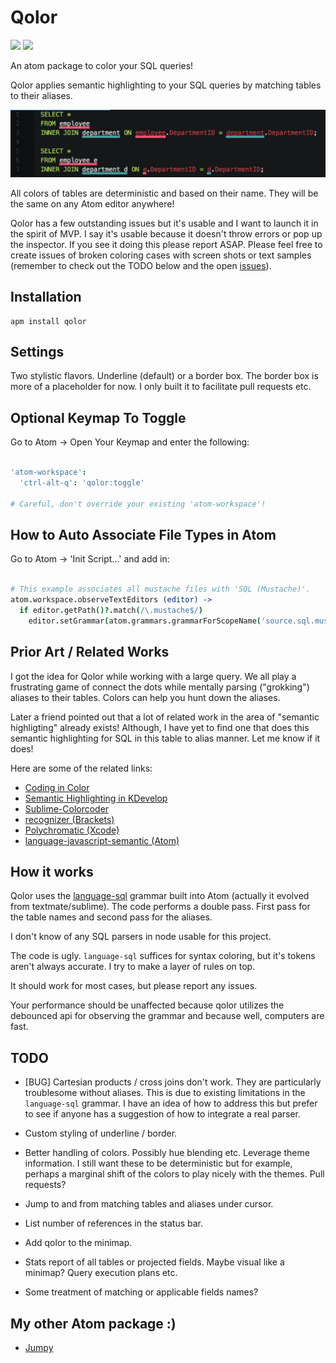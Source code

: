 # Qolor

![](https://img.shields.io/apm/dm/qolor.svg)
![](https://img.shields.io/apm/v/qolor.svg)

An atom package to color your SQL queries!

Qolor applies semantic highlighting to your SQL queries by matching tables to
their aliases.

![Qolor in action!](https://raw.githubusercontent.com/DavidLGoldberg/qolor/master/_images/qolor.png "Qolor - Semantic highlighting for SQL")

All colors of tables are deterministic and based on their name.
They will be the same on any Atom editor anywhere!

Qolor has a few outstanding issues but it's usable and I want to launch it in
the spirit of MVP.
I say it's usable because it doesn't throw errors or pop up the inspector.
If you see it doing this please report ASAP.
Please feel free to create issues of broken coloring cases with screen shots
or text samples (remember to check out the TODO below and the open
[issues](https://github.com/DavidLGoldberg/qolor/issues)).

## Installation

    apm install qolor

## Settings

Two stylistic flavors.  Underline (default) or a border box.
The border box is more of a placeholder for now.
I only built it to facilitate pull requests etc.

## Optional Keymap To Toggle

Go to Atom -> Open Your Keymap and enter the following:

```coffeescript

'atom-workspace':
  'ctrl-alt-q': 'qolor:toggle'

# Careful, don't override your existing 'atom-workspace'!

```

## How to Auto Associate File Types in Atom

Go to Atom -> 'Init Script...' and add in:

```coffeescript

# This example associates all mustache files with 'SQL (Mustache)'.
atom.workspace.observeTextEditors (editor) ->
  if editor.getPath()?.match(/\.mustache$/)
    editor.setGrammar(atom.grammars.grammarForScopeName('source.sql.mustache'))

```


## Prior Art / Related Works

I got the idea for Qolor while working with a large query.
We all play a frustrating game of connect the dots while mentally parsing ("grokking") aliases to their tables.  Colors can help you hunt down the aliases.

Later a friend pointed out that a lot of related work in the area of
"semantic highligting" already exists!
Although, I have yet to find one that does this semantic highlighting for SQL in this table to alias manner.
Let me know if it does!

Here are some of the related links:

*   [Coding in Color](https://medium.com/programming-ideas-tutorial-and-experience/coding-in-color-3a6db2743a1e)
*   [Semantic Highlighting in KDevelop](http://zwabel.wordpress.com/2009/01/08/c-ide-evolution-from-syntax-highlighting-to-semantic-highlighting/)
*   [Sublime-Colorcoder](https://github.com/vprimachenko/Sublime-Colorcoder)
*   [recognizer (Brackets)](https://github.com/equiet/recognizer)
*   [Polychromatic (Xcode)](https://github.com/kolinkrewinkel/Polychromatic)
*   [language-javascript-semantic (Atom)](https://atom.io/packages/language-javascript-semantic)

## How it works

Qolor uses the [language-sql](https://github.com/atom/language-sql)
grammar built into Atom (actually it evolved from textmate/sublime).
The code performs a double pass.
First pass for the table names and second pass for the aliases.

I don't know of any SQL parsers in node usable for this project.

The code is ugly.  `language-sql` suffices for syntax coloring, but it's tokens
aren't always accurate. I try to make a layer of rules on top.

It should work for most cases, but please report any issues.

Your performance should be unaffected because qolor utilizes the debounced api
for observing the grammar and because well, computers are fast.

## TODO

*   [BUG] Cartesian products / cross joins don't work.
They are particularly troublesome without aliases.  This is due to existing
limitations in the `language-sql` grammar.  I have an idea of how to address
this but prefer to see if anyone has a suggestion of how to integrate
a real parser.

*   Custom styling of underline / border.

*   Better handling of colors.  Possibly hue blending etc.  Leverage theme
information.  I still want these to be deterministic but for example,
perhaps a marginal shift of the colors to play nicely with the themes.
Pull requests?

*   Jump to and from matching tables and aliases under cursor.

*   List number of references in the status bar.

*   Add qolor to the minimap.

*   Stats report of all tables or projected fields.
Maybe visual like a minimap?  Query execution plans etc.

*   Some treatment of matching or applicable fields names?

## My other Atom package :)

*   [Jumpy](https://atom.io/packages/jumpy)
